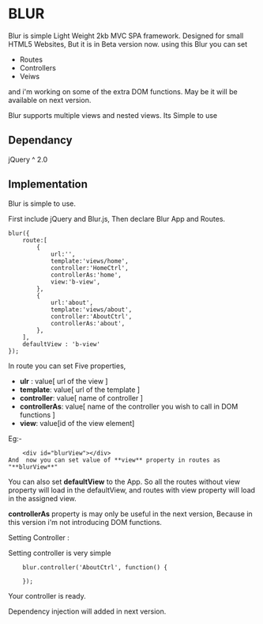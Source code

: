 
BLUR
=
Blur is simple Light Weight 2kb MVC SPA framework. Designed for small HTML5 Websites, But it is in Beta version now. using this Blur you can set

 - Routes
 - Controllers
 - Veiws
 
and i'm working on some of the extra DOM functions. May be it will be available on next version.

Blur supports multiple views and nested views. Its Simple to use

Dependancy
-
jQuery ^ 2.0

Implementation
-------------
Blur is simple to use.

First include jQuery and Blur.js,  Then declare Blur App and Routes.

    
    blur({
		route:[
			{
				url:'',
				template:'views/home',
				controller:'HomeCtrl',
				controllerAs:'home',
				view:'b-view', 
			},
			{
				url:'about',
				template:'views/about', 
				controller:'AboutCtrl',
				controllerAs:'about',
			}, 
		],
		defaultView : 'b-view'
	});

In route you can set Five properties,

 - **ulr** : value[ url of the view ]
 - **template**: value[ url of the template ]
 - **controller**: value[ name of controller ]
 - **controllerAs**: value[ name of the controller you wish to call in DOM functions ] 
 - **view**: value[id of the view element]
 
 Eg:-

		<div id="blurView"></div>
	And  now you can set value of **view** property in routes as "**blurView**"

You can also set **defaultView** to the App. So all the routes without view property will load in the defaultView, and routes with view property will load in the assigned view. 

**controllerAs** property is may only be useful in the next version, Because in this version i'm not introducing DOM functions.

Setting Controller :

Setting controller is very simple

		blur.controller('AboutCtrl', function() {
						
		});

Your controller is ready.

Dependency injection will added in next version.

